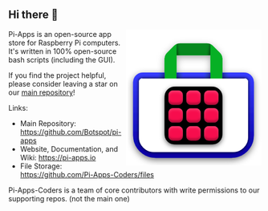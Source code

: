 ## Hi there 👋

<img src="https://github.com/Botspot/pi-apps/blob/master/icons/logo.png?raw=true" align="right" height="270px"/>

Pi-Apps is an open-source app store for Raspberry Pi computers. It's written in 100% open-source bash scripts (including the GUI).

If you find the project helpful, please consider leaving a star on our [main repository](https://github.com/Botspot/pi-apps/)!

Links:
- Main Repository: https://github.com/Botspot/pi-apps
- Website, Documentation, and Wiki: https://pi-apps.io
- File Storage: https://github.com/Pi-Apps-Coders/files

Pi-Apps-Coders is a team of core contributors with write permissions to our supporting repos. (not the main one)

